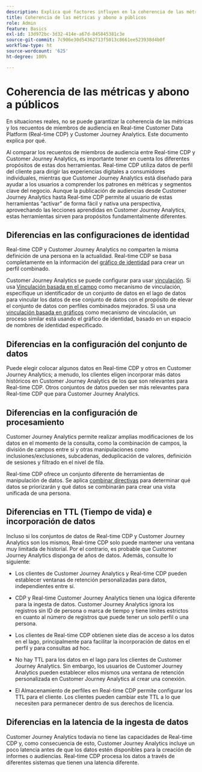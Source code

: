 ```yaml
---
description: Explica qué factores influyen en la coherencia de las métricas y los recuentos de miembros de audiencia entre Real-time Customer Data Platform (Real-time CDP) y Customer Journey Analytics.
title: Coherencia de las métricas y abono a públicos
role: Admin
feature: Basics
exl-id: 13d972bc-3d32-414e-a67d-845845381c3e
source-git-commit: 7c906e30d54362713f5013c8661ee523938d4b0f
workflow-type: ht
source-wordcount: '625'
ht-degree: 100%

---
```



# Coherencia de las métricas y abono a públicos

En situaciones reales, no se puede garantizar la coherencia de las métricas y los recuentos de miembros de audiencia en Real-time Customer Data Platform (Real-time CDP) y Customer Journey Analytics. Este documento explica por qué.

Al comparar los recuentos de miembros de audiencia entre Real-time CDP y Customer Journey Analytics, es importante tener en cuenta los diferentes propósitos de estas dos herramientas. Real-time CDP utiliza datos de perfil del cliente para dirigir las experiencias digitales a consumidores individuales, mientras que Customer Journey Analytics está diseñado para ayudar a los usuarios a comprender los patrones en métricas y segmentos clave del negocio. Aunque la publicación de audiencias desde Customer Journey Analytics hasta Real-time CDP permite al usuario de estas herramientas “activar” de forma fácil y nativa una perspectiva, aprovechando las lecciones aprendidas en Customer Journey Analytics, estas herramientas sirven para propósitos fundamentalmente diferentes.

## Diferencias en las configuraciones de identidad

Real-time CDP y Customer Journey Analytics no comparten la misma definición de una persona en la actualidad. Real-time CDP se basa completamente en la información del [gráfico de identidad](https://experienceleague.adobe.com/docs/platform-learn/tutorials/identities/understanding-identity-and-identity-graphs.html?lang=es) para crear un perfil combinado.

Customer Journey Analytics se puede configurar para usar [vinculación](../stitching/overview.md). Si usa [Vinculación basada en el campo](/help/stitching/fbs.md) como mecanismo de vinculación, especifique un identificador de un conjunto de datos en el lago de datos para vincular los datos de ese conjunto de datos con el propósito de elevar el conjunto de datos con perfiles combinados mejorados. Si usa una [vinculación basada en gráficos](/help/stitching/gbs.md) como mecanismo de vinculación, un proceso similar está usando el gráfico de identidad, basado en un espacio de nombres de identidad especificado.


## Diferencias en la configuración del conjunto de datos

Puede elegir colocar algunos datos en Real-time CDP y otros en Customer Journey Analytics; a menudo, los clientes eligen incorporar más datos históricos en Customer Journey Analytics de los que son relevantes para Real-time CDP. Otros conjuntos de datos pueden ser más relevantes para Real-time CDP que para Customer Journey Analytics.

## Diferencias en la configuración de procesamiento

Customer Journey Analytics permite realizar amplias modificaciones de los datos en el momento de la consulta, como la combinación de campos, la división de campos entre sí y otras manipulaciones como inclusiones/exclusiones, subcadenas, deduplicación de valores, definición de sesiones y filtrado en el nivel de fila.

Real-time CDP ofrece un conjunto diferente de herramientas de manipulación de datos. Se aplica [combinar directivas](https://experienceleague.adobe.com/docs/experience-platform/profile/merge-policies/overview.html?lang=es) para determinar qué datos se priorizarán y qué datos se combinarán para crear una vista unificada de una persona.

## Diferencias en TTL (Tiempo de vida) e incorporación de datos

Incluso si los conjuntos de datos de Real-time CDP y Customer Journey Analytics son los mismos, Real-time CDP solo puede mantener una ventana muy limitada de historial. Por el contrario, es probable que Customer Journey Analytics disponga de años de datos. Además, consulte lo siguiente:

* Los clientes de Customer Journey Analytics y Real-time CDP pueden establecer ventanas de retención personalizadas para datos, independientes entre sí.

* CDP y Real-time Customer Journey Analytics tienen una lógica diferente para la ingesta de datos. Customer Journey Analytics ignora los registros sin ID de persona o marca de tiempo y tiene límites estrictos en cuanto al número de registros que puede tener un solo perfil o una persona.

* Los clientes de Real-time CDP obtienen siete días de acceso a los datos en el lago, principalmente para facilitar la incorporación de datos en el perfil y para consultas ad hoc.

* No hay TTL para los datos en el lago para los clientes de Customer Journey Analytics. Sin embargo, los usuarios de Customer Journey Analytics pueden establecer ellos mismos una ventana de retención personalizada en Customer Journey Analytics al crear una conexión.

* El Almacenamiento de perfiles en Real-time CDP permite configurar los TTL para el cliente. Los clientes pueden cambiar este TTL a lo que necesiten para permanecer dentro de sus derechos de licencia.

## Diferencias en la latencia de la ingesta de datos

Customer Journey Analytics todavía no tiene las capacidades de Real-time CDP y, como consecuencia de esto, Customer Journey Analytics incluye un poco latencia antes de que los datos estén disponibles para la creación de informes o audiencias. Real-time CDP procesa los datos a través de diferentes sistemas que tienen una latencia diferente.

